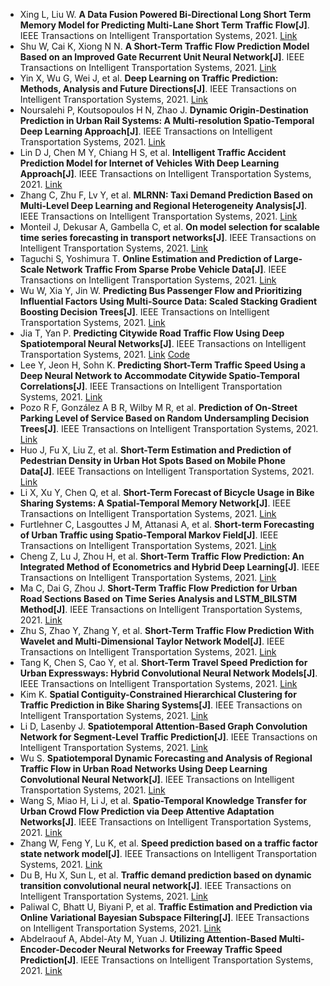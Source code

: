 * Xing L, Liu W. <b>A Data Fusion Powered Bi-Directional Long Short Term Memory Model for Predicting Multi-Lane Short Term Traffic Flow[J]</b>. IEEE Transactions on Intelligent Transportation Systems, 2021. [Link](https://ieeexplore.ieee.org/abstract/document/9492911/)
* Shu W, Cai K, Xiong N N. <b>A Short-Term Traffic Flow Prediction Model Based on an Improved Gate Recurrent Unit Neural Network[J]</b>. IEEE Transactions on Intelligent Transportation Systems, 2021. [Link](https://ieeexplore.ieee.org/abstract/document/9485098/)
* Yin X, Wu G, Wei J, et al. <b>Deep Learning on Traffic Prediction: Methods, Analysis and Future Directions[J]</b>. IEEE Transactions on Intelligent Transportation Systems, 2021. [Link](https://ieeexplore.ieee.org/abstract/document/9352246/)
* Noursalehi P, Koutsopoulos H N, Zhao J. <b>Dynamic Origin-Destination Prediction in Urban Rail Systems: A Multi-resolution Spatio-Temporal Deep Learning Approach[J]</b>. IEEE Transactions on Intelligent Transportation Systems, 2021. [Link](https://ieeexplore.ieee.org/abstract/document/9319524/)
* Lin D J, Chen M Y, Chiang H S, et al. <b>Intelligent Traffic Accident Prediction Model for Internet of Vehicles With Deep Learning Approach[J]</b>. IEEE Transactions on Intelligent Transportation Systems, 2021. [Link](https://ieeexplore.ieee.org/abstract/document/9424477/)
* Zhang C, Zhu F, Lv Y, et al. <b>MLRNN: Taxi Demand Prediction Based on Multi-Level Deep Learning and Regional Heterogeneity Analysis[J]</b>. IEEE Transactions on Intelligent Transportation Systems, 2021. [Link](https://ieeexplore.ieee.org/abstract/document/9439926/)
* Monteil J, Dekusar A, Gambella C, et al. <b>On model selection for scalable time series forecasting in transport networks[J]</b>. IEEE Transactions on Intelligent Transportation Systems, 2021. [Link](https://ieeexplore.ieee.org/abstract/document/9370005/)
* Taguchi S, Yoshimura T. <b>Online Estimation and Prediction of Large-Scale Network Traffic From Sparse Probe Vehicle Data[J]</b>. IEEE Transactions on Intelligent Transportation Systems, 2021. [Link](https://ieeexplore.ieee.org/abstract/document/9390303/)
* Wu W, Xia Y, Jin W. <b>Predicting Bus Passenger Flow and Prioritizing Influential Factors Using Multi-Source Data: Scaled Stacking Gradient Boosting Decision Trees[J]</b>. IEEE Transactions on Intelligent Transportation Systems, 2021. [Link](https://ieeexplore.ieee.org/abstract/document/9284598/)
* Jia T, Yan P. <b>Predicting Citywide Road Traffic Flow Using Deep Spatiotemporal Neural Networks[J]</b>. IEEE Transactions on Intelligent Transportation Systems, 2021. [Link](https://ieeexplore.ieee.org/abstract/document/9036989/) [Code](https://github.com/JasonYanxx/STNN)
* Lee Y, Jeon H, Sohn K. <b>Predicting Short-Term Traffic Speed Using a Deep Neural Network to Accommodate Citywide Spatio-Temporal Correlations[J]</b>. IEEE Transactions on Intelligent Transportation Systems, 2021. [Link](https://ieeexplore.ieee.org/abstract/document/8985288/)
* Pozo R F, González A B R, Wilby M R, et al. <b>Prediction of On-Street Parking Level of Service Based on Random Undersampling Decision Trees[J]</b>. IEEE Transactions on Intelligent Transportation Systems, 2021. [Link](https://ieeexplore.ieee.org/abstract/document/9436050/)
* Huo J, Fu X, Liu Z, et al. <b>Short-Term Estimation and Prediction of Pedestrian Density in Urban Hot Spots Based on Mobile Phone Data[J]</b>. IEEE Transactions on Intelligent Transportation Systems, 2021. [Link](https://ieeexplore.ieee.org/abstract/document/9495246/)
* Li X, Xu Y, Chen Q, et al. <b>Short-Term Forecast of Bicycle Usage in Bike Sharing Systems: A Spatial-Temporal Memory Network[J]</b>. IEEE Transactions on Intelligent Transportation Systems, 2021. [Link](https://ieeexplore.ieee.org/abstract/document/9497869/)
* Furtlehner C, Lasgouttes J M, Attanasi A, et al. <b>Short-term Forecasting of Urban Traffic using Spatio-Temporal Markov Field[J]</b>. IEEE Transactions on Intelligent Transportation Systems, 2021. [Link](https://ieeexplore.ieee.org/abstract/document/9496234/)
* Cheng Z, Lu J, Zhou H, et al. <b>Short-Term Traffic Flow Prediction: An Integrated Method of Econometrics and Hybrid Deep Learning[J]</b>. IEEE Transactions on Intelligent Transportation Systems, 2021. [Link](https://ieeexplore.ieee.org/abstract/document/9345387/)
* Ma C, Dai G, Zhou J. <b>Short-Term Traffic Flow Prediction for Urban Road Sections Based on Time Series Analysis and LSTM_BILSTM Method[J]</b>. IEEE Transactions on Intelligent Transportation Systems, 2021. [Link](https://ieeexplore.ieee.org/abstract/document/9364926/)
* Zhu S, Zhao Y, Zhang Y, et al. <b>Short-Term Traffic Flow Prediction With Wavelet and Multi-Dimensional Taylor Network Model[J]</b>. IEEE Transactions on Intelligent Transportation Systems, 2021. [Link](https://ieeexplore.ieee.org/abstract/document/9032371/)
* Tang K, Chen S, Cao Y, et al. <b>Short-Term Travel Speed Prediction for Urban Expressways: Hybrid Convolutional Neural Network Models[J]</b>. IEEE Transactions on Intelligent Transportation Systems, 2021. [Link](https://ieeexplore.ieee.org/abstract/document/9247496/)
* Kim K. <b>Spatial Contiguity-Constrained Hierarchical Clustering for Traffic Prediction in Bike Sharing Systems[J]</b>. IEEE Transactions on Intelligent Transportation Systems, 2021. [Link](https://ieeexplore.ieee.org/abstract/document/9356471/)
* Li D, Lasenby J. <b>Spatiotemporal Attention-Based Graph Convolution Network for Segment-Level Traffic Prediction[J]</b>. IEEE Transactions on Intelligent Transportation Systems, 2021. [Link](https://ieeexplore.ieee.org/abstract/document/9442362/)
* Wu S. <b>Spatiotemporal Dynamic Forecasting and Analysis of Regional Traffic Flow in Urban Road Networks Using Deep Learning Convolutional Neural Network[J]</b>. IEEE Transactions on Intelligent Transportation Systems, 2021. [Link](https://ieeexplore.ieee.org/abstract/document/9511330/)
* Wang S, Miao H, Li J, et al. <b>Spatio-Temporal Knowledge Transfer for Urban Crowd Flow Prediction via Deep Attentive Adaptation Networks[J]</b>. IEEE Transactions on Intelligent Transportation Systems, 2021. [Link](https://ieeexplore.ieee.org/abstract/document/9352560/)
* Zhang W, Feng Y, Lu K, et al. <b>Speed prediction based on a traffic factor state network model[J]</b>. IEEE Transactions on Intelligent Transportation Systems, 2021. [Link](https://ieeexplore.ieee.org/abstract/document/9037200/)
* Du B, Hu X, Sun L, et al. <b>Traffic demand prediction based on dynamic transition convolutional neural network[J]</b>. IEEE Transactions on Intelligent Transportation Systems, 2021. [Link](https://ieeexplore.ieee.org/abstract/document/8968739/)
* Paliwal C, Bhatt U, Biyani P, et al. <b>Traffic Estimation and Prediction via Online Variational Bayesian Subspace Filtering[J]</b>. IEEE Transactions on Intelligent Transportation Systems, 2021. [Link](https://ieeexplore.ieee.org/abstract/document/9329124/)
* Abdelraouf A, Abdel-Aty M, Yuan J. <b>Utilizing Attention-Based Multi-Encoder-Decoder Neural Networks for Freeway Traffic Speed Prediction[J]</b>. IEEE Transactions on Intelligent Transportation Systems, 2021. [Link](https://ieeexplore.ieee.org/abstract/document/9535259/)
